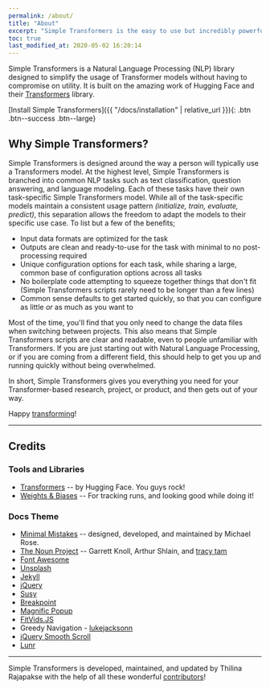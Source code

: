 ```yaml
---
permalink: /about/
title: "About"
excerpt: "Simple Transformers is the easy to use but incredibly powerful Transformers library."
toc: true
last_modified_at: 2020-05-02 16:20:14
---
```


Simple Transformers is a Natural Language Processing (NLP) library designed to simplify the usage of Transformer models without having to compromise on utility. It is built on the amazing work of Hugging Face and their [Transformers](https://github.com/huggingface/transformers) library.


[Install Simple Transformers]({{ "/docs/installation" | relative_url }}){: .btn .btn--success .btn--large}

## Why Simple Transformers?

Simple Transformers is designed around the way a person will typically use a Transformers model. At the highest level, Simple Transformers is branched into common NLP tasks such as text classification, question answering, and language modeling. Each of these tasks have their own task-specific Simple Transformers model. While all of the task-specific models maintain a consistent usage pattern *(initialize, train, evaluate, predict)*, this separation allows the freedom to adapt the models to their specific use case. To list but a few of the benefits;

- Input data formats are optimized for the task
- Outputs are clean and ready-to-use for the task with minimal to no post-processing required
- Unique configuration options for each task, while sharing a large, common base of configuration options across all tasks
- No boilerplate code attempting to squeeze together things that don't fit (Simple Transformers scripts rarely need to be longer than a few lines)
- Common sense defaults to get started quickly, so that you can configure as little *or* as much as you want to

Most of the time, you'll find that you only need to change the data files when switching between projects. This also means that Simple Transformers scripts are clear and readable, even to people unfamiliar with Transformers. If you are just starting out with Natural Language Processing, or if you are coming from a different field, this should help to get you up and running quickly without being overwhelmed.

In short, Simple Transformers gives you everything you need for your Transformer-based research, project, or product, and then gets out of your way.

Happy [transforming](/docs/installation/)!

---

## Credits

### Tools and Libraries

- [Transformers](https://github.com/huggingface/transformers) -- by Hugging Face. You guys rock!
- [Weights & Biases](https://www.wandb.com/) -- For tracking runs, and looking good while doing it!

### Docs Theme

- [Minimal Mistakes](https://github.com/mmistakes/minimal-mistakes) -- designed, developed, and maintained by Michael Rose.
- [The Noun Project](https://thenounproject.com) -- Garrett Knoll, Arthur Shlain, and [tracy tam](https://thenounproject.com/tracytam)
- [Font Awesome](http://fontawesome.io/)
- [Unsplash](https://unsplash.com/)
- [Jekyll](https://jekyllrb.com/)
- [jQuery](https://jquery.com/)
- [Susy](http://susy.oddbird.net/)
- [Breakpoint](http://breakpoint-sass.com/)
- [Magnific Popup](http://dimsemenov.com/plugins/magnific-popup/)
- [FitVids.JS](http://fitvidsjs.com/)
- Greedy Navigation - [lukejacksonn](https://codepen.io/lukejacksonn/pen/PwmwWV)
- [jQuery Smooth Scroll](https://github.com/kswedberg/jquery-smooth-scroll)
- [Lunr](http://lunrjs.com)

---

Simple Transformers is developed, maintained, and updated by Thilina Rajapakse with the help of all these wonderful [contributors](https://github.com/ThilinaRajapakse/simpletransformers#contributors-)!
